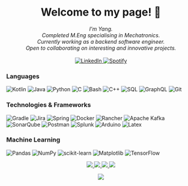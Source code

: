 <h1 align="center">Welcome to my page! 👋</h1>

<p align="center">
    <i>
        I'm Yang.<br>
        Completed M.Eng specialising in Mechatronics.<br>
        Currently working as a backend software engineer.<br>
        Open to collaborating on interesting and innovative projects.<br>
    </i><br>
    <a href="https://www.linkedin.com/in/xing-yang-goh">
        <img src="https://img.shields.io/badge/linkedin-%230077B5.svg?style=for-the-badge&logo=linkedin&logoColor=white" alt="LinkedIn">
    <a href="https://open.spotify.com/user/xingyanggoh">
        <img src="https://img.shields.io/badge/Spotify-1ED760?style=for-the-badge&logo=spotify&logoColor=white" alt="Spotify">
    </a>

[//]: # (    <a href="https://leetcode.com/Neva-Y">)

[//]: # (        <img src="https://img.shields.io/badge/LeetCode-blue?style=flat-square&logo=LeetCode" alt="LeetCode">)

[//]: # (    </a>)
</p>

### Languages
![Kotlin](https://img.shields.io/badge/Kotlin-black?&style=for-the-badge&logo=kotlin&logoColor=white)
![Java](https://img.shields.io/badge/java-black?style=for-the-badge&logo=openjdk)
![Python](https://img.shields.io/badge/Python-black?style=for-the-badge&logo=python&logoColor=white)
![C](https://img.shields.io/badge/c-black.svg?style=for-the-badge&logo=c&logoColor=white)
![Bash](https://img.shields.io/badge/bash-black?style=for-the-badge&logo=gnu-bash&logoColor=white)
![C++](https://img.shields.io/badge/c++-black?style=for-the-badge&logo=cplusplus)
![SQL](https://img.shields.io/badge/PostgreSQL-black?style=for-the-badge&logo=postgresql&logoColor=white)
![GraphQL](https://img.shields.io/badge/-GraphQL-black?style=for-the-badge&logo=graphql&logoColor=white)
![Git](https://img.shields.io/badge/git-black.svg?style=for-the-badge&logo=git&logoColor=white)

### Technologies & Frameworks
![Gradle](https://img.shields.io/badge/Gradle-black.svg?style=for-the-badge&logo=Gradle&logoColor=white)
![Jira](https://img.shields.io/badge/jira-black.svg?style=for-the-badge&logo=jira&logoColor=white)
![Spring](https://img.shields.io/badge/Spring-black?style=for-the-badge&logo=spring&logoColor=white)
![Docker](https://img.shields.io/badge/docker-black.svg?style=for-the-badge&logo=docker&logoColor=white)
![Rancher](https://img.shields.io/badge/rancher-black.svg?style=for-the-badge&logo=rancher&logoColor=white)
![Apache Kafka](https://img.shields.io/badge/Apache%20Kafka-000?style=for-the-badge&logo=apachekafka)
![SonarQube](https://img.shields.io/badge/SonarQube-black?style=for-the-badge&logo=sonarqube&logoColor=white)
![Postman](https://img.shields.io/badge/Postman-black?style=for-the-badge&logo=postman&logoColor=white)
![Splunk](https://img.shields.io/badge/splunk-black.svg?style=for-the-badge&logo=splunk&logoColor=white)
![Arduino](https://img.shields.io/badge/-Arduino-black?style=for-the-badge&logo=Arduino&logoColor=white)
![Latex](https://img.shields.io/badge/latex-black.svg?style=for-the-badge&logo=latex&logoColor=white)

### Machine Learning
![Pandas](https://img.shields.io/badge/pandas-black?style=for-the-badge&logo=pandas)
![NumPy](https://img.shields.io/badge/numpy-black?style=for-the-badge&logo=numpy)
![scikit-learn](https://img.shields.io/badge/scikit--learn-black.svg?style=for-the-badge&logo=scikit-learn&logoColor=white)
![Matplotlib](https://img.shields.io/badge/Matplotlib-black.svg?style=for-the-badge&logo=Matplotlib&logoColor=black)
![TensorFlow](https://img.shields.io/badge/TensorFlow-black.svg?style=for-the-badge&logo=TensorFlow&logoColor=white)

<p align="center">
  <a href="https://github.com/Neva-Y">
    <img src="http://github-profile-summary-cards.vercel.app/api/cards/profile-details?username=Neva-Y&theme=transparent" />
  </a>
  <a href="https://github.com/Neva-Y">
    <img src="https://github-readme-streak-stats.herokuapp.com/?user=Neva-Y&hide_border=true&card_width=338&theme=transparent" />
  </a>
  <a href="https://github.com/Neva-Y">
    <img src="http://github-profile-summary-cards.vercel.app/api/cards/stats?username=Neva-Y&theme=transparent" />
  </a>
  <a href="https://github.com/Neva-Y">
    <img src="https://github-readme-stats.vercel.app/api/top-langs/?username=Neva-Y&langs_count=10&exclude_repo=&hide=jupyter%20notebook,vim%20script,cmake,makefile,batchfile,emacs%20lisp,css,html&layout=default&card_width=699&hide_border=true&theme=transparent" />
  </a>
</p>

<p align="center">
  <a href="https://github.com/Neva-Y">
    <img src="https://komarev.com/ghpvc/?username=Neva-Y&color=blue&style=flat)" />
  </a>
</p>
<!--

- 🔭 I’m currently working on ...
- 🌱 I’m currently learning ...
- 👯 I’m looking to collaborate on ...
- 🤔 I’m looking for help with ...
- 💬 Ask me about ...
- 📫 How to reach me: ...
- 😄 Pronouns: ...
- ⚡ Fun fact: ...
-->
